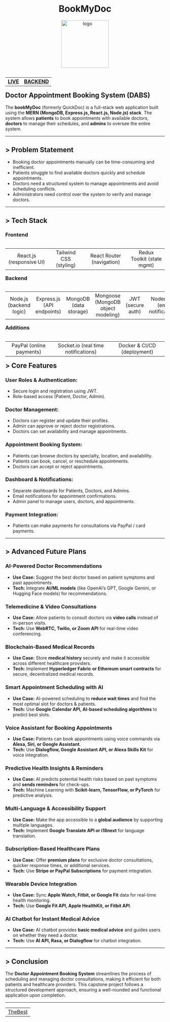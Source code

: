 
<h1 align="center">BookMyDoc</h1>
<p align="center">
  <img src="https://github.com/user-attachments/assets/5791c35a-fad2-49a4-ab2a-e1597b98f92d" alt="logo" width="150"/>
</p>

<table width="100%" align="right">
  <tr>
    <td align="left">
      <a href="https://bookmydoc-frontend-dm5l.onrender.com"><strong>LIVE</strong></a>
    </td>
    <td align="right">
      <a href="https://s73-dhairya-capstone-dabs-1.onrender.com"><strong>BACKEND</strong></a>
    </td>
  </tr>
</table>


#

##  Doctor Appointment Booking System (DABS)
The **bookMyDoc** (formerly QuickDoc) is a full-stack web application built using the **MERN (MongoDB, Express.js, React.js, Node.js) stack**. The system allows **patients** to book appointments with available doctors, **doctors** to manage their schedules, and **admins** to oversee the entire system.

***

## > Problem Statement
- Booking doctor appointments manually can be time-consuming and inefficient.
- Patients struggle to find available doctors quickly and schedule appointments.
- Doctors need a structured system to manage appointments and avoid scheduling conflicts.
- Administrators need control over the system to verify and manage doctors.

***

## > Tech Stack

<h3 align="left">Frontend </h3>
<table width="100%" align="left">
  <tr>
    <td align="center">React.js (responsive UI)</td>
    <td align="center">Tailwind CSS (styling)</td>
    <td align="center">React Router (navigation)</td>
    <td align="center">Redux Toolkit (state mgmt)</td>
  </tr>
</table>

<br><br>

<h3 align="left">Backend </h3>
<table width="80%" align="left">
  <tr>
    <td align="center">Node.js (backend logic)</td>
    <td align="center">Express.js (API endpoints)</td>
    <td align="center">MongoDB (data storage)</td>
    <td align="center">Mongoose (MongoDB object modeling)</td>
    <td align="center">JWT (secure auth)</td>
    <td align="center">Nodemailer (email notifications)</td>
  </tr>
</table>

<br><br><br>

<h3 align="left">Additions</h3>
<table width="100%" align="left">
  <tr>
    <td align="center">PayPal (online payments)</td>
    <td align="center">Socket.io (real time notifications)</td>
    <td align="center">Docker & CI/CD (deployment)</td>
  </tr>
</table>

<br><br>

***

## > Core Features
### **User Roles & Authentication:**
- Secure login and registration using JWT.
- Role-based access (Patient, Doctor, Admin).

### **Doctor Management:**
- Doctors can register and update their profiles.
- Admin can approve or reject doctor registrations.
- Doctors can set availability and manage appointments.

### **Appointment Booking System:**
- Patients can browse doctors by specialty, location, and availability.
- Patients can book, cancel, or reschedule appointments.
- Doctors can accept or reject appointments.

### **Dashboard & Notifications:**
- Separate dashboards for Patients, Doctors, and Admins.
- Email notifications for appointment confirmations.
- Admin panel to manage users, doctors, and appointments.

### **Payment Integration:**
- Patients can make payments for consultations via PayPal / card payments.

***

## > **Advanced Future Plans**  

### **AI-Powered Doctor Recommendations**  
- **Use Case:** Suggest the best doctor based on patient symptoms and past appointments.  
- **Tech:** Integrate **AI/ML models** (like OpenAI’s GPT, Google Gemini, or Hugging Face models) for recommendations.  

### **Telemedicine & Video Consultations**  
- **Use Case:** Allow patients to consult doctors via **video calls** instead of in-person visits.  
- **Tech:** Use **WebRTC, Twilio, or Zoom API** for real-time video conferencing.  

### **Blockchain-Based Medical Records**  
- **Use Case:** Store **medical history** securely and make it accessible across different healthcare providers.  
- **Tech:** Implement **Hyperledger Fabric or Ethereum smart contracts** for secure, decentralized medical records.  

### **Smart Appointment Scheduling with AI**  
- **Use Case:** AI-powered scheduling to **reduce wait times** and find the most optimal slot for doctors & patients.  
- **Tech:** Use **Google Calendar API, AI-based scheduling algorithms** to predict best slots.  

### **Voice Assistant for Booking Appointments**  
- **Use Case:** Patients can book appointments using voice commands via **Alexa, Siri, or Google Assistant**.  
- **Tech:** Use **Dialogflow, Google Assistant API, or Alexa Skills Kit** for voice integration.  

### **Predictive Health Insights & Reminders**  
- **Use Case:** AI predicts potential health risks based on past symptoms and **sends reminders** for check-ups.  
- **Tech:** Machine Learning with **Scikit-learn, TensorFlow, or PyTorch** for predictive analysis.  

### **Multi-Language & Accessibility Support**  
- **Use Case:** Make the app accessible to a **global audience** by supporting multiple languages.  
- **Tech:** Implement **Google Translate API or i18next** for language translation.  

### **Subscription-Based Healthcare Plans**  
- **Use Case:** Offer **premium plans** for exclusive doctor consultations, quicker response times, or additional services.  
- **Tech:** Use **Stripe or PayPal Subscriptions** for payment integration.  

### **Wearable Device Integration**  
- **Use Case:** Sync **Apple Watch, Fitbit, or Google Fit** data for real-time health monitoring.  
- **Tech:** Use **Google Fit API, Apple HealthKit, or Fitbit API**.  

### **AI Chatbot for Instant Medical Advice**  
- **Use Case:** AI chatbot provides **basic medical advice** and guides users on whether they need a doctor.  
- **Tech:** Use **AI API, Rasa, or Dialogflow** for chatbot integration.  

***

## > Conclusion
The **Doctor Appointment Booking System** streamlines the process of scheduling and managing doctor consultations, making it efficient for both patients and healthcare providers. This capstone project follows a structured development approach, ensuring a well-rounded and functional application upon completion. 

***


<table width="150%" align="center">
  <tr>
    <td align="center">
      <a href="https://github.com/dhairyasquad73" target="_blank"> TheBest </a>
    </td>
  </tr>
</table>
